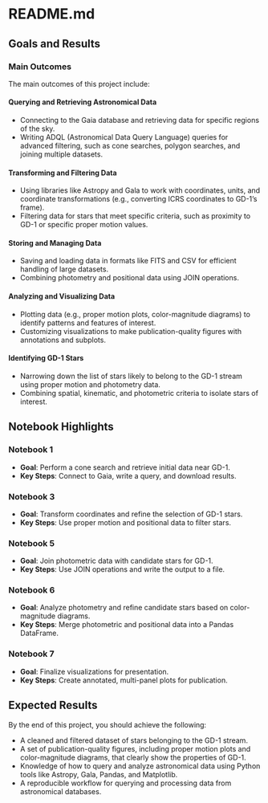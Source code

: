 # README.md

## Goals and Results

### Main Outcomes

The main outcomes of this project include:

#### Querying and Retrieving Astronomical Data
- Connecting to the Gaia database and retrieving data for specific regions of the sky.
- Writing ADQL (Astronomical Data Query Language) queries for advanced filtering, such as cone searches, polygon searches, and joining multiple datasets.

#### Transforming and Filtering Data
- Using libraries like Astropy and Gala to work with coordinates, units, and coordinate transformations (e.g., converting ICRS coordinates to GD-1’s frame).
- Filtering data for stars that meet specific criteria, such as proximity to GD-1 or specific proper motion values.

#### Storing and Managing Data
- Saving and loading data in formats like FITS and CSV for efficient handling of large datasets.
- Combining photometry and positional data using JOIN operations.

#### Analyzing and Visualizing Data
- Plotting data (e.g., proper motion plots, color-magnitude diagrams) to identify patterns and features of interest.
- Customizing visualizations to make publication-quality figures with annotations and subplots.

#### Identifying GD-1 Stars
- Narrowing down the list of stars likely to belong to the GD-1 stream using proper motion and photometry data.
- Combining spatial, kinematic, and photometric criteria to isolate stars of interest.

## Notebook Highlights

### Notebook 1
- **Goal**: Perform a cone search and retrieve initial data near GD-1.
- **Key Steps**: Connect to Gaia, write a query, and download results.

### Notebook 3
- **Goal**: Transform coordinates and refine the selection of GD-1 stars.
- **Key Steps**: Use proper motion and positional data to filter stars.

### Notebook 5
- **Goal**: Join photometric data with candidate stars for GD-1.
- **Key Steps**: Use JOIN operations and write the output to a file.

### Notebook 6
- **Goal**: Analyze photometry and refine candidate stars based on color-magnitude diagrams.
- **Key Steps**: Merge photometric and positional data into a Pandas DataFrame.

### Notebook 7
- **Goal**: Finalize visualizations for presentation.
- **Key Steps**: Create annotated, multi-panel plots for publication.

## Expected Results

By the end of this project, you should achieve the following:

- A cleaned and filtered dataset of stars belonging to the GD-1 stream.
- A set of publication-quality figures, including proper motion plots and color-magnitude diagrams, that clearly show the properties of GD-1.
- Knowledge of how to query and analyze astronomical data using Python tools like Astropy, Gala, Pandas, and Matplotlib.
- A reproducible workflow for querying and processing data from astronomical databases.
